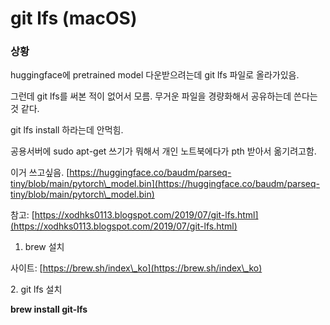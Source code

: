 # git lfs (macOS)

### 상황

huggingface에 pretrained model 다운받으려는데 git lfs 파일로 올라가있음.

그런데 git lfs를 써본 적이 없어서 모름. 무거운 파일을 경량화해서 공유하는데 쓴다는 것 같다.

git lfs install 하라는데 안먹힘.

공용서버에 sudo apt-get 쓰기가 뭐해서 개인 노트북에다가 pth 받아서 옮기려고함.



이거 쓰고싶음. [https://huggingface.co/baudm/parseq-tiny/blob/main/pytorch\_model.bin](https://huggingface.co/baudm/parseq-tiny/blob/main/pytorch\_model.bin)



참고: [https://xodhks0113.blogspot.com/2019/07/git-lfs.html](https://xodhks0113.blogspot.com/2019/07/git-lfs.html)



1. brew 설치

사이트: [https://brew.sh/index\_ko](https://brew.sh/index\_ko)

2\. git lfs 설치

**brew install git-lfs**&#x20;











